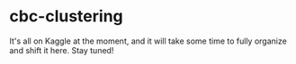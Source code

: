 # cbc-clustering

It's all on Kaggle at the moment, and it will take some time to fully organize and shift it here. Stay tuned!

